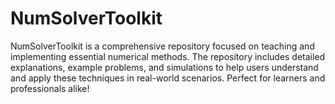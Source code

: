 # NumSolverToolkit
NumSolverToolkit is a comprehensive repository focused on teaching and implementing essential numerical methods. The repository includes detailed explanations, example problems, and simulations to help users understand and apply these techniques in real-world scenarios. Perfect for learners and professionals alike!

